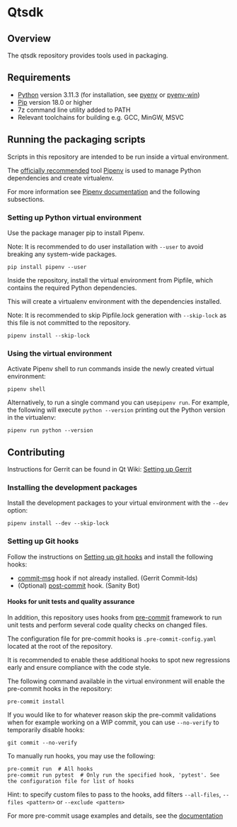 # Qtsdk

## Overview

The qtsdk repository provides tools used in packaging.

## Requirements

- [Python](https://www.python.org/) version 3.11.3
  (for installation, see [pyenv](https://github.com/pyenv/pyenv) or [pyenv-win](https://pyenv-win.github.io/pyenv-win/))
- [Pip](https://pip.pypa.io/en/stable/) version 18.0 or higher
- 7z command line utility added to PATH
- Relevant toolchains for building e.g. GCC, MinGW, MSVC

## Running the packaging scripts

Scripts in this repository are intended to be run inside a virtual environment.

The [officially recommended](https://packaging.python.org/en/latest/tutorials/managing-dependencies/#managing-dependencies) tool [Pipenv](https://pipenv.pypa.io/en/latest/) is used to manage Python dependencies and create virtualenv.

For more information see [Pipenv documentation](https://pipenv.pypa.io/en/latest/) and the following subsections.

### Setting up Python virtual environment

Use the package manager pip to install Pipenv.

Note: It is recommended to do user installation with ```--user``` to avoid breaking any system-wide packages.
```
pip install pipenv --user
```

Inside the repository, install the virtual environment from Pipfile, which contains the required Python dependencies.

This will create a virtualenv environment with the dependencies installed.

Note: It is recommended to skip Pipfile.lock generation with ```--skip-lock``` as this file is not committed to the repository.
```
pipenv install --skip-lock
```

### Using the virtual environment

Activate Pipenv shell to run commands inside the newly created virtual environment:
```
pipenv shell
```

Alternatively, to run a single command you can use```pipenv run```.
For example, the following will execute ```python --version``` printing out the Python version in the virtualenv:
```
pipenv run python --version
```

## Contributing

Instructions for Gerrit can be found in Qt Wiki: [Setting up Gerrit](https://wiki.qt.io/Setting_up_Gerrit)

### Installing the development packages

Install the development packages to your virtual environment with the ```--dev``` option:
```
pipenv install --dev --skip-lock
```

### Setting up Git hooks

Follow the instructions on [Setting up git hooks](https://wiki.qt.io/Setting_up_Gerrit#Setting_up_git_hooks) and install the following hooks:
- [commit-msg](http://codereview.qt-project.org/tools/hooks/commit-msg) hook if not already installed. (Gerrit Commit-Ids)
- (Optional) [post-commit](https://code.qt.io/cgit/qt/qtrepotools.git/plain/git-hooks/git_post_commit_hook) hook. (Sanity Bot)

#### Hooks for unit tests and quality assurance

In addition, this repository uses hooks from [pre-commit](https://pre-commit.com/) framework to run unit tests and perform several code quality checks on changed files.

The configuration file for pre-commit hooks is ```.pre-commit-config.yaml``` located at the root of the repository.

It is recommended to enable these additional hooks to spot new regressions early and ensure compliance with the code style.

The following command available in the virtual environment will enable the pre-commit hooks in the repository:
```
pre-commit install
```

If you would like to for whatever reason skip the pre-commit validations when for example working on a WIP commit, you can use ```--no-verify``` to temporarily disable hooks:
```
git commit --no-verify
```

To manually run hooks, you may use the following:

```
pre-commit run  # All hooks
pre-commit run pytest  # Only run the specified hook, 'pytest'. See the configuration file for list of hooks
```

Hint: to specify custom files to pass to the hooks, add filters ```--all-files```, ```--files <pattern>``` or ```--exclude <pattern>```

For more pre-commit usage examples and details, see the [documentation](https://pre-commit.com/)
